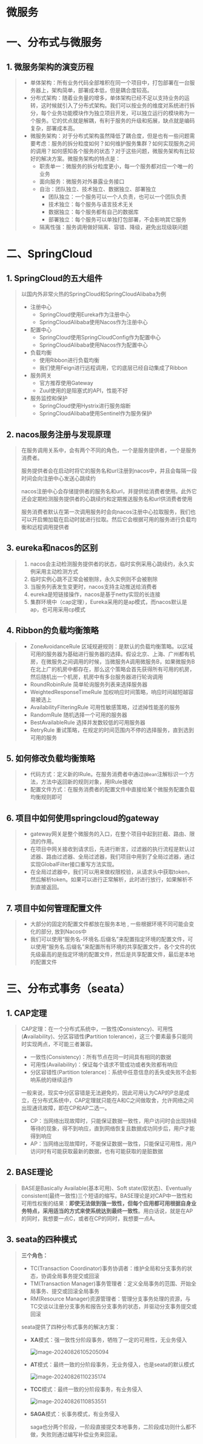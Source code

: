 # 微服务



# 一、分布式与微服务

## 1. 微服务架构的演变历程

>   *   单体架构：所有业务代码全部堆积在同一个项目中，打包部署在一台服务器上，架构简单，部署成本低，但是耦合度较高。
>   *   分布式架构：随着业务量的增多，单体架构已经不足以支持业务的运转，这时候就引入了分布式架构。我们可以按业务的维度对系统进行拆分，每个业务功能模块作为独立项目开发，可以独立运行的模块称为一个服务。它的优点就是解耦，有利于服务的升级和拓展，缺点就是编码复杂，部署成本高。
>   *   微服务架构：对于分布式架构虽然降低了耦合度，但是也有一些问题需要考虑：服务的拆分粒度如何？如何维护服务集群？如何实现服务之间的调用？如何感知各个服务的状态？对于这些问题，微服务架构有比较好的解决方案。微服务架构的特点是：
>       *   职责单一：微服务的拆分粒度更小，每一个服务都对应一个唯一的业务
>       *   面向服务：微服务对外暴露业务接口
>       *   自治：团队独立、技术独立、数据独立、部署独立
>           *   团队独立：一个服务可以一个人负责，也可以一个团队负责
>           *   技术独立：每个服务与语言技术无关
>           *   数据独立：每个服务都有自己的数据库
>           *   部署独立：每个服务可以单独打包部署，不会影响其它服务
>       *   隔离性强：服务调用做好隔离、容错、降级，避免出现级联问题







# 二、SpringCloud

## 1. SpringCloud的五大组件

>   以国内外非常火热的SpringCloud和SpringCloudAlibaba为例
>
>   *   注册中心
>       *   SpringCloud使用Eureka作为注册中心
>       *   SpringCloudAlibaba使用Nacos作为注册中心
>   *   配置中心
>       *   SpringCloud使用SpringCloudConfig作为配置中心
>       *   SpringCloudAlibaba使用Nacos作为配置中心
>   *   负载均衡
>       *   使用Ribbon进行负载均衡
>       *   我们使用Feign进行远程调用，它的底层已经自动集成了Ribbon
>   *   服务网关
>       *   官方推荐使用Gateway
>       *   Zuul使用的是阻塞式的API，性能不好
>   *   服务监控和保护
>       *   SpringCloud使用Hystrix进行服务熔断
>       *   SpringCloudAlibaba使用Sentinel作为服务保护



## 2. nacos服务注册与发现原理

>   在服务调用关系中，会有两个不同的角色，一个是服务提供者，一个是服务消费者。
>
>   服务提供者会在启动时将它的服务名和url注册到nacos中，并且会每隔一段时间会向注册中心发送心跳续约
>
>   nacos注册中心会存储提供者的服务名和url，并提供给消费者使用。此外它还会定期检测服务提供者的心跳续约和定期推送服务名和url供消费者使用
>
>   服务消费者默认在第一次调用服务时会向nacos注册中心拉取服务，我们也可以开启懒加载在启动时就进行拉取。然后它会根据可用的服务进行负载均衡和远程调用提供者



## 3. eureka和nacos的区别

>   1.   nacos会主动检测服务提供者的状态，临时实例采用心跳续约，永久实例采用主动检测方式
>   2.   临时实例心跳不正常会被剔除，永久实例则不会被剔除
>   3.   当服务列表发生变更时，nacos支持主动推送给消费者
>   4.   eureka是短链接操作，nacos是基于netty实现的长连接
>   5.   集群环境中（cap定理），Eureka采用的是ap模式，而nacos默认是ap，也可用采用cp模式



## 4. Ribbon的负载均衡策略

>   *   ZoneAvoidanceRule  区域规避规则：是默认的负载均衡策略。以区域可用的服务器为基础进行服务器的选择。假设北京、上海、广州都有机房，在微服务之间调用的时候，当微服务A调用微服务B，如果微服务B在北上广的机房中都存在，那么这个策略会首先获得所有可用的机房，然后随机出一个机房，机房中有多台服务器进行轮询调用
>   *   RoundRobinRule  简单轮询服务列表来选择服务器
>   *   WeightedResponseTimeRule  加权响应时间策略，响应时间越短越容易被选上
>   *   AvailabilityFilteringRule  可用性敏感策略，过滤掉性能差的服务
>   *   RandomRule  随机选择一个可用的服务器
>   *   BestAvailableRule  选择并发数较低的可用服务器
>   *   RetryRule  重试策略，在规定的时间范围内不停的选择服务，直到选到可用的服务



## 5. 如何修改负载均衡策略

>   *   代码方式：定义新的IRule。在服务消费者中通过`@Bean`注解标识一个方法，方法中返回新的规则对象，用IRule接收
>   *   配置文件方式：在服务消费者的配置文件中直接给某个微服务配置负载均衡规则即可



## 6. 项目中如何使用springcloud的gateway

>   *   gateway网关是整个微服务的入口，在整个项目中起到拦截、路由、限流的作用。
>   *   在项目中网关接收到请求后，先进行断言，过滤器的执行流程是默认过滤器、路由过滤器、全局过滤器，我们项目中用到了全局过滤器，通过实现GlobalFilter接口重写方法实现。
>   *   在全局过滤器中，我们可以用来做权限校验，从请求头中获取token，然后解析token。如果可以进行正常解析，此时进行放行，如果解析不到直接返回。



## 7. 项目中如何管理配置文件

>   *   大部分的固定的配置文件都放在服务本地 , 一些根据环境不同可能会变化的部分, 放到Nacos中
>   *   我们可以使用“服务名-环境名.后缀名”来配置指定环境的配置文件，可以使用“服务名.后缀名”来配置所有环境的共享配置文件，各个文件的优先级最高的是指定环境的配置文件，然后是共享配置文件，最后是本地的配置文件







# 三、分布式事务（seata）

## 1. CAP定理

>   CAP定理：在一个分布式系统中，一致性(**C**onsistency)、可用性(**A**vailability)、分区容错性(**P**artition tolerance)，这三个要素最多只能同时实现两点，不可能三者兼容。
>
>   *   一致性(Consistency)：所有节点在同一时间具有相同的数据
>   *   可用性(Availability)：保证每个请求不管成功或者失败都有响应
>   *   分区容错性(Partition tolerance)：系统中任意信息的丢失或失败不会影响系统的继续运作
>
>   一般来说，现实中分区容错是无法避免的，因此可用认为CAP的P总是成立，在分布式系统中，CAP定理就只能在A和C之间做取舍，允许网络之间出现通讯故障，即在CP和AP二选一。
>
>   *   CP：当网络出现故障时，只能保证数据一致性，用户访问时会出现持续等待的现象，得不到响应，直到网络恢复且数据成功同步后，用户才能得到响应
>   *   AP：当网络出现故障时，不能保证数据一致性，只能保证可用性，用户访问时有可能获取最新的数据，也有可能获取的是脏数据



## 2. BASE理论

>   BASE是Basically Available(基本可用)、Soft state(软状态)、Eventually consistent(最终一致性)三个短语的缩写。BASE理论是对CAP中一致性和可用性权衡的结果：**即使无法做到强一致性，但每个应用都可用根据自身业务特点，采用适当的方式来使系统达到最终一致性**。用白话说，就是在AP的同时，我想要一点C，或者在CP的同时，我想要一点A。



## 3. seata的四种模式

>   **三个角色：**
>
>   *   TC(Transaction Coordinator)事务协调者：维护全局和分支事务的状态，协调全局事务提交或回滚
>   *   TM(Transaction Manager)事务管理者：定义全局事务的范围、开始全局事务、提交或回滚全局事务
>   *   RM(Resource Manager)资源管理者：管理分支事务处理的资源，与TC交谈以注册分支事务和报告分支事务的状态，并驱动分支事务提交或回滚
>
>   seata提供了四种分布式事务的解决方案：
>
>   *   **XA**模式：强一致性分阶段事务，牺牲了一定的可用性，无业务侵入
>
>       ![image-20240826105205094](img/image-20240826105205094.png)
>
>   *   **AT**模式：最终一致的分阶段事务，无业务侵入，也是seata的默认模式
>
>       ![image-20240826110235174](img/image-20240826110235174.png)
>
>   *   **TCC**模式：最终一致的分阶段事务，有业务侵入
>
>       ![image-20240826110853551](img/image-20240826110853551.png)
>
>   *   **SAGA**模式：长事务模式，有业务侵入
>
>       saga也分两个阶段，一阶段直接提交本地事务，二阶段成功则什么都不做，失败则通过编写补偿业务来回滚。


